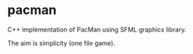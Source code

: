 # pacman

C++ implementation of PacMan using SFML graphics library.

The aim is simplicity (one file game).
